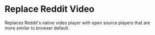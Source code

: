 # Replace Reddit Video
Replaces Reddit's native video player with open source players that are more similar to browser default.
